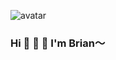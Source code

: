 ![avatar](https://raw.githubusercontent.com/TributePaulWalker/Profiles/main/PaulWalker/PaulWalker.PNG)
### Hi 👋 👋 👋 I'm Brian～
